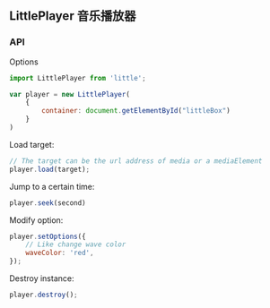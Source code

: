## LittlePlayer 音乐播放器

### API

Options

```javascript
import LittlePlayer from 'little';

var player = new LittlePlayer(
    {
        container: document.getElementById("littleBox")
    }
)
```

Load target:

```javascript
// The target can be the url address of media or a mediaElement
player.load(target);
```

Jump to a certain time:
```javascript
player.seek(second)
```

Modify option:
```javascript
player.setOptions({
    // Like change wave color
    waveColor: 'red',
});
```

Destroy instance:

```javascript
player.destroy();
```
